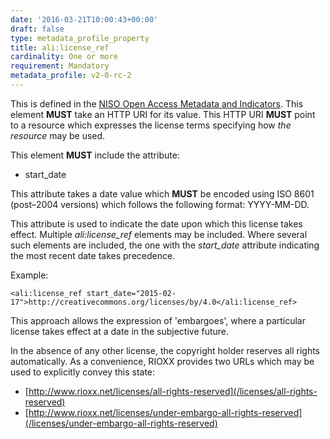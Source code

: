 ```yaml
---
date: '2016-03-21T10:00:43+00:00'
draft: false
type: metadata_profile_property
title: ali:license_ref
cardinality: One or more
requirement: Mandatory
metadata_profile: v2-0-rc-2
---
```

This is defined in the [NISO Open Access Metadata and Indicators](http://www.niso.org/workrooms/ali/). This element **MUST** take an HTTP URI for its value. This HTTP URI **MUST** point to a resource which expresses the license terms specifying how *the resource* may be used.

This element **MUST** include the attribute:

* start_date

This attribute takes a date value which **MUST** be encoded using ISO 8601 (post&#8211;2004 versions) which follows the following format: YYYY-MM-DD.

This attribute is used to indicate the date upon which this license takes effect. Multiple *ali:license_ref* elements may be included. Where several such elements are included, the one with the *start_date* attribute indicating the most recent date takes precedence.

Example:
    
    <ali:license_ref start_date="2015-02-17">http://creativecommons.org/licenses/by/4.0</ali:license_ref>

This approach allows the expression of &#39;embargoes&#39;, where a particular license takes effect at a date in the subjective future.

In the absence of any other license, the copyright holder reserves all rights automatically. As a convenience, RIOXX provides two URLs which may be used to explicitly convey this state:

* [http://www.rioxx.net/licenses/all-rights-reserved](/licenses/all-rights-reserved)
* [http://www.rioxx.net/licenses/under-embargo-all-rights-reserved](/licenses/under-embargo-all-rights-reserved)
